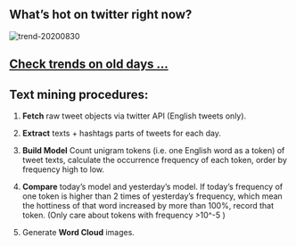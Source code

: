 ## What’s hot on twitter right now?

![trend-20200830][wordcloud]

[wordcloud]: https://raw.githubusercontent.com/xdqc/tweet-trend-everyday/master/word-cloud/trend-20200830.png?token=AF5V4P7ADR6KQBZ4CEDTNIK6AXRMU "trend-20200830"

## [Check trends on old days ...](https://github.com/xdqc/tweet-trend-everyday/tree/master/word-cloud)

## Text mining procedures:

1. **Fetch** raw tweet objects via twitter API (English tweets only).

2. **Extract** texts + hashtags parts of tweets for each day.

3. **Build Model** Count unigram tokens (i.e. one English word as a token) of tweet texts, calculate the occurrence frequency of each token, order by frequency high to low.

4. **Compare** today’s model and yesterday’s model. If today’s frequency of one token is higher than 2 times of yesterday’s frequency, which mean the hottiness of that word increased by more than 100%, record that token. (Only care about tokens with frequency >10^-5 )

5. Generate **Word Cloud** images.
